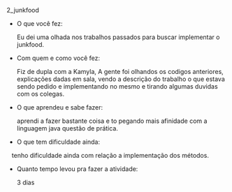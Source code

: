 2_junkfood

- O que você fez:

    Eu dei uma olhada nos trabalhos passados para buscar implementar o junkfood.

- Com quem e como você fez:

    Fiz de dupla com a Kamyla, A gente foi olhandos os codigos anteriores, explicações dadas em sala, vendo a descrição do         trabalho o que estava sendo pedido e implementando no mesmo e tirando algumas duvidas com os colegas.
    
- O que aprendeu e sabe fazer:

    aprendi a fazer bastante coisa e to pegando mais afinidade com a linguagem java questão de prática.

- O que tem dificuldade ainda:

    tenho dificuldade ainda com relação a implementação dos métodos.
    
- Quanto tempo levou pra fazer a atividade:

    3 dias
